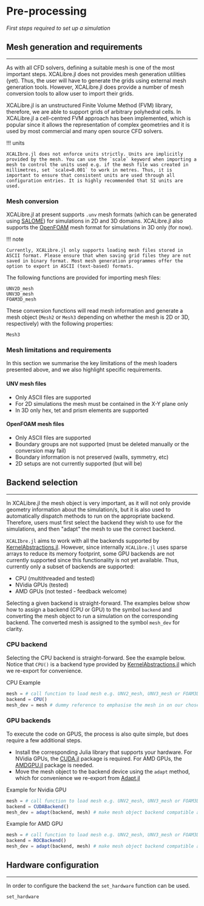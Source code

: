 # Pre-processing
*First steps required to set up a simulation*

## Mesh generation and requirements
---

As with all CFD solvers, defining a suitable mesh is one of the most important steps. XCALibre.jl does not provides mesh generation utilities (yet). Thus, the user will have to generate the grids using external mesh generation tools. However, XCALibre.jl does provide a number of mesh conversion tools to allow user to import their grids. 

XCALibre.jl is an unstructured Finite Volume Method (FVM) library, therefore, we are able to support grids of arbitrary polyhedral cells. In XCALibre.jl a cell-centred FVM approach has been implemented, which is popular since it allows the representation of complex geometries and it is used by most commercial and many open source CFD solvers.

!!! units

    XCALIbre.jl does not enforce units strictly. Units are implicitly provided by the mesh. You can use the `scale` keyword when importing a mesh to control the units used e.g. if the mesh file was created in millimetres, set `scale=0.001` to work in metres. Thus, it is important to ensure that consistent units are used through all configuration entries. It is highly recommended that SI units are used. 

### Mesh conversion

XCALibre.jl at present supports `.unv` mesh formats (which can be generated using [SALOME](https://www.salome-platform.org/)) for simulations in 2D and 3D domains. XCALibre.jl also supports the [OpenFOAM](https://openfoam.org/) mesh format for simulations in 3D only (for now). 

!!! note

    Currently, XCALibre.jl only supports loading mesh files stored in ASCII format. Please ensure that when saving grid files they are not saved in binary format. Most mesh generation programmes offer the option to export in ASCII (text-based) formats.

The following functions are provided for importing mesh files:

```@docs; canonical=false
UNV2D_mesh
UNV3D_mesh
FOAM3D_mesh
```

These conversion functions will read mesh information and generate a mesh object (`Mesh2` or `Mesh3` depending on whether the mesh is 2D or 3D, respectively) with the following properties:

```@docs; canonical=false
Mesh3
```



### Mesh limitations and requirements

In this section we summarise the key limitations of the mesh loaders presented above, and we also highlight specific requirements. 

#### UNV mesh files
* Only ASCII files are supported
* For 2D simulations the mesh must be contained in the X-Y plane only
* In 3D only hex, tet and prism elements are supported

#### OpenFOAM mesh files
* Only ASCII files are supported
* Boundary groups are not supported (must be deleted manually or the conversion may fail)
* Boundary information is not preserved (walls, symmetry, etc)
* 2D setups are not currently supported (but will be)

## Backend selection
---

In XCALibre.jl the mesh object is very important, as it will not only provide geometry information about the simulation/s, but it is also used to automatically dispatch methods to run on the appropriate backend. Therefore, users must first select the backend they wish to use for the simulations, and then "adapt" the mesh to use the correct backend. 

`XCALIbre.jl` aims to work with all the backends supported by [KernelAbstractions.jl](https://juliagpu.github.io/KernelAbstractions.jl/stable/). However, since internally `XCALibre.jl` uses sparse arrays to reduce its memory footprint, some GPU backends are not currently supported since this functionality is not yet available. Thus, currently only a subset of backends are supported:

* CPU (multithreaded and tested)
* NVidia GPUs (tested)
* AMD GPUs (not tested - feedback welcome)

Selecting a given backend is straight-forward. The examples below show how to assign a backend (CPU or GPU) to the symbol `backend` and converting the mesh object to run a simulation on the corresponding backend. The converted mesh is assigned to the symbol `mesh_dev` for clarity.

### CPU backend

Selecting the CPU backend is straight-forward. See the example below. Notice that `CPU()` is a backend type provided by [KernelAbstractions.jl](https://juliagpu.github.io/KernelAbstractions.jl/stable/) which we re-export for convenience.

CPU Example 
```julia
mesh = # call function to load mesh e.g. UNV2_mesh, UNV3_mesh or FOAM3D_mesh
backend = CPU()
mesh_dev = mesh # dummy reference to emphasise the mesh in on our chosen dev (or backend)
```

### GPU backends 

To execute the code on GPUS, the process is also quite simple, but does require a few additional steps.
* Install the corresponding Julia library that supports your hardware. For NVidia GPUs, the [CUDA.jl](https://github.com/JuliaGPU/CUDA.jl) package is required. For AMD GPUs, the [AMDGPU.jl](https://github.com/JuliaGPU/AMDGPU.jl) package is needed.
* Move the mesh object to the backend device using the `adapt` method, which for convenience we re-export from [Adapt.jl](https://github.com/JuliaGPU/Adapt.jl)

Example for Nvidia GPU
```julia
mesh = # call function to load mesh e.g. UNV2_mesh, UNV3_mesh or FOAM3D_mesh
backend = CUDABackend()
mesh_dev = adapt(backend, mesh) # make mesh object backend compatible and move to GPU
```

Example for AMD GPU
```julia
mesh = # call function to load mesh e.g. UNV2_mesh, UNV3_mesh or FOAM3D_mesh
backend = ROCBackend()
mesh_dev = adapt(backend, mesh) # make mesh object backend compatible and move to GPU
```

## Hardware configuration
---

In order to configure the backend the `set_hardware` function can be used. 

```@docs; canonical=false
set_hardware
```